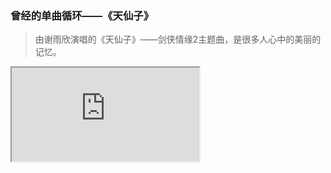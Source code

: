 ### 曾经的单曲循环——《天仙子》

> 由谢雨欣演唱的《天仙子》——剑侠情缘2主题曲，是很多人心中的美丽的记忆。


<div class="embed-responsive embed-responsive-16by9">
  <iframe class="embed-responsive-item" src="https://xbeibeix.com/api/bilibili/biliplayer/?url=https://www.bilibili.com/video/BV1St411h7wC" allowfullscreen="allowfullscreen"></iframe>
</div>

